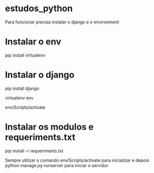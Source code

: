 # estudos_python
Para funcionar precisa instalar o django e o environment
# Instalar o env
pip install virtualenv
# Instalar o django
pip install django

virtualenv env

env/Scripts/activate
# Instalar os modulos e requeriments.txt
pip install -r requeriments.txt

Sempre utilizar o comando env/Scripts/activate para inicializar e depois python manage.py runserver para iniciar o servidor

